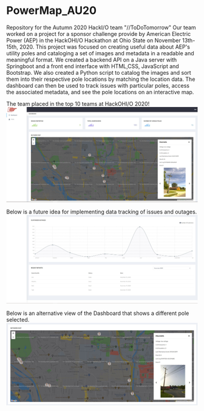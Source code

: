 # PowerMap_AU20
Repository for the Autumn 2020 HackI/O team "//ToDoTomorrow"
Our team worked on a project for a sponsor challenge provide by American Electric Power (AEP) in the HackOHI/O Hackathon at Ohio State on November 13th-15th, 2020. This project was focused on creating useful data about AEP's utility poles and cataloging a set of images and metadata in a readable and meaningful format. We created a backend API on a Java server with Springboot and a front end interface with HTML,CSS, JavaScript and Bootstrap. We also created a Python script to catalog the images and sort them into their respective pole locations by matching the location data. The dashboard can then be used to track issues with particular poles, access the associated metadata, and see the pole locations on an interactive map.

The team placed in the top 10 teams at HackOHI/O 2020!
![Alt text](final_product/map1.jpg?raw=true "Dashboard")

Below is a future idea for implementing data tracking of issues and outages.
![Alt text](final_product/Graph_Data.JPG?raw=true "Dashboard Graphs")

Below is an alternative view of the Dashboard that shows a different pole selected.
![Alt text](final_product/Map3.JPG?raw=true "Dashboard Alternative View")
